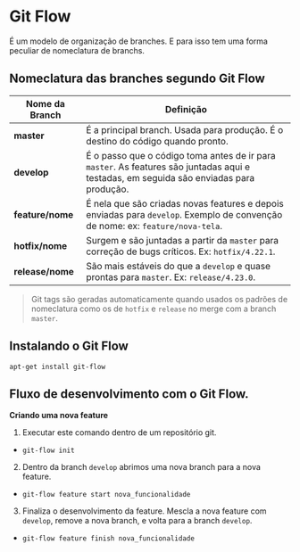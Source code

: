 # Git Flow

É um modelo de organização de branches. E para isso tem uma forma peculiar de nomeclatura de branchs.

## Nomeclatura das branches segundo Git Flow


|  Nome da Branch  |  Definição  |  
| ---------------- | ----------- |
|  **master**  |  É a principal branch. Usada para produção. É o destino do código quando pronto.  |  
| **develop** | É o passo que o código toma antes de ir para `master`. As features são juntadas aqui e testadas, em seguida são enviadas para produção. |  
| **feature/nome** | É nela que são criadas novas features e depois enviadas para `develop`. Exemplo de convenção de nome: ex: `feature/nova-tela`. |  
| **hotfix/nome** | Surgem e são juntadas a partir da `master` para correção de bugs críticos. Ex: `hotfix/4.22.1`. |  
| **release/nome** | São mais estáveis do que a `develop` e quase prontas para `master`. Ex: `release/4.23.0`. |  

> Git tags são geradas automaticamente quando usados os padrões de nomeclatura como os de `hotfix` e `release` no merge com a branch `master`.


## Instalando o Git Flow

`apt-get install git-flow`


## Fluxo de desenvolvimento com o Git Flow.

**Criando uma nova feature**
1. Executar este comando dentro de um repositório git.
- `git-flow init` 
2. Dentro da branch `develop` abrimos uma nova branch para a nova feature.  
- `git-flow feature start nova_funcionalidade` 
3. Finaliza o desenvolvimento da feature. Mescla a nova feature com `develop`, remove a nova branch, e volta para a branch `develop`.
- `git-flow feature finish nova_funcionalidade` 
